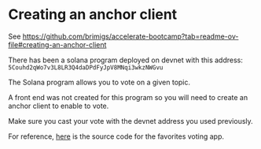 # Creating an anchor client

See <https://github.com/brimigs/accelerate-bootcamp?tab=readme-ov-file#creating-an-anchor-client>

There has been a solana program deployed on devnet with this address: `5Couhd2qWo7v3L8LR3Q4daDPdFyJpV8MNqi3wkzNWGvu`

The Solana program allows you to vote on a given topic.

A front end was not created for this program so you will need to create an anchor client to enable to vote.

Make sure you cast your vote with the devnet address you used previously.

For reference, [here](https://github.com/solana-developers/developer-bootcamp-2024/tree/main/project-1-favorites) is the source code for the favorites voting app.
